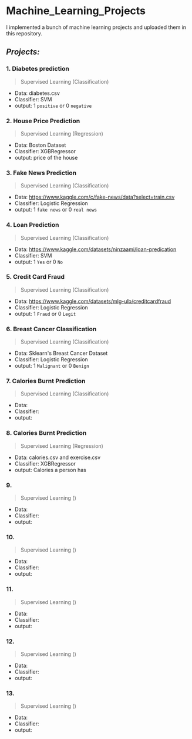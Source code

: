 # Machine_Learning_Projects


I implemented a bunch of machine learning projects and uploaded them in this repository.

## *Projects:*
### 1. Diabetes prediction
> Supervised Learning (Classification)
   - Data: diabetes.csv
   - Classifier: SVM
   - output: 1 `positive` or 0 `negative`

### 2. House Price Prediction
> Supervised Learning (Regression)
   - Data: Boston Dataset
   - Classifier: XGBRegressor
   - output: price of the house

### 3. Fake News Prediction
> Supervised Learning (Classification)
   - Data: https://www.kaggle.com/c/fake-news/data?select=train.csv
   - Classifier: Logistic Regression
   - output: 1 `fake news` or 0 `real news`
   
### 4. Loan Prediction
> Supervised Learning (Classification)
   - Data: https://www.kaggle.com/datasets/ninzaami/loan-predication
   - Classifier: SVM
   - output: 1 `Yes` or 0 `No`  
   
### 5. Credit Card Fraud
> Supervised Learning (Classification)
   - Data: https://www.kaggle.com/datasets/mlg-ulb/creditcardfraud
   - Classifier: Logistic Regression
   - output: 1 `Fraud` or 0 `Legit`
   
### 6. Breast Cancer Classification
> Supervised Learning (Classification)
   - Data: Sklearn's Breast Cancer Dataset
   - Classifier: Logistic Regression
   - output: 1 `Malignant` or 0 `Benign`
   
### 7. Calories Burnt Prediction
> Supervised Learning (Classification)
   - Data: 
   - Classifier:
   - output:  
   
### 8. Calories Burnt Prediction
> Supervised Learning (Regression)
   - Data: calories.csv and exercise.csv
   - Classifier: XGBRegressor
   - output: Calories a person has
      
### 9. 
> Supervised Learning ()
   - Data: 
   - Classifier:
   - output:   
   
### 10. 
> Supervised Learning ()
   - Data: 
   - Classifier:
   - output:   
   
### 11. 
> Supervised Learning ()
   - Data: 
   - Classifier:
   - output:   
   
### 12. 
> Supervised Learning ()
   - Data: 
   - Classifier:
   - output:   
   
### 13. 
> Supervised Learning ()
   - Data: 
   - Classifier:
   - output: 
